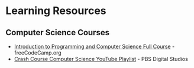 # Learning Resources

## Computer Science Courses
* [Introduction to Programming and Computer Science Full Course](https://www.youtube.com/watch?v=zOjov-2OZ0E) - freeCodeCamp.org
* [Crash Course Computer Science YouTube Playlist](https://www.youtube.com/watch?v=tpIctyqH29Q&list=PL8dPuuaLjXtNlUrzyH5r6jN9ulIgZBpdo) - PBS Digital Studios

